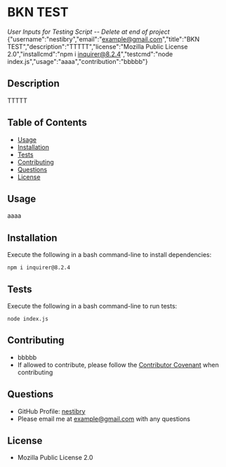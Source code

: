 # BKN TEST
*User Inputs for Testing Script -- Delete at end of project*
{"username":"nestibry","email":"example@gmail.com","title":"BKN TEST","description":"TTTTT","license":"Mozilla Public License 2.0","installcmd":"npm i inquirer@8.2.4","testcmd":"node index.js","usage":"aaaa","contribution":"bbbbb"}

## Description

TTTTT

## Table of Contents

- [Usage](#usage)
- [Installation](#installation)
- [Tests](#tests)
- [Contributing](#contributing)
- [Questions](#questions)
- [License](#license)

## Usage

aaaa

## Installation

Execute the following in a bash command-line to install dependencies:
```
npm i inquirer@8.2.4
```

## Tests

Execute the following in a bash command-line to run tests:
```
node index.js
```

## Contributing

- bbbbb
- If allowed to contribute, please follow the [Contributor Covenant](https://www.contributor-covenant.org/) when contributing


## Questions

- GitHub Profile: [nestibry](https://github.com/nestibry)
- Please email me at [example@gmail.com](mailto:example@gmail.com) with any questions

## License

- Mozilla Public License 2.0



